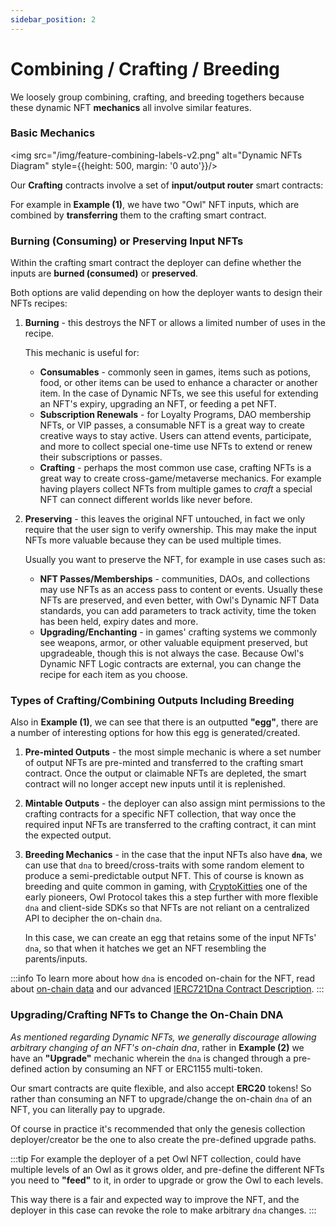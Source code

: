```yaml
---
sidebar_position: 2
---
```


# Combining / Crafting / Breeding

We loosely group combining, crafting, and breeding togethers because these dynamic NFT **mechanics** all involve similar
features.

### Basic Mechanics

<img src="/img/feature-combining-labels-v2.png" alt="Dynamic NFTs Diagram" style={{height: 500, margin: '0 auto'}}/>

Our **Crafting** contracts involve a set of **input/output router** smart contracts:

For example in **Example (1)**, we have two "Owl" NFT inputs, which are combined by **transferring** them to the crafting
smart contract.

### Burning (Consuming) or Preserving Input NFTs

Within the crafting smart contract the deployer can define whether the inputs are **burned (consumed)** or **preserved**.

Both options are valid depending on how the deployer wants to design their NFTs recipes:

1. **Burning** - this destroys the NFT or allows a limited number of uses in the recipe.

    This mechanic is useful for:

    - **Consumables** - commonly seen in games, items such as potions, food, or other items can be used to enhance a
        character or another item. In the case of Dynamic NFTs, we see this useful for extending an NFT's expiry,
        upgrading an NFT, or feeding a pet NFT.
    - **Subscription Renewals** - for Loyalty Programs, DAO membership NFTs, or VIP passes, a consumable NFT is a great
        way to create creative ways to stay active. Users can attend events, participate, and more to collect special
        one-time use NFTs to extend or renew their subscriptions or passes.
    - **Crafting** - perhaps the most common use case, crafting NFTs is a great way to create cross-game/metaverse
        mechanics. For example having players collect NFTs from multiple games to *craft* a special NFT can connect
        different worlds like never before.

2. **Preserving** - this leaves the original NFT untouched, in fact we only require that the user sign to verify ownership.
    This may make the input NFTs more valuable because they can be used multiple times.

    Usually you want to preserve the NFT, for example in use cases such as:

    - **NFT Passes/Memberships** - communities, DAOs, and collections may use NFTs as an access pass to content or events.
        Usually these NFTs are preserved, and even better, with Owl's Dynamic NFT Data standards, you can add parameters
        to track activity, time the token has been held, expiry dates and more.
    - **Upgrading/Enchanting** - in games' crafting systems we commonly see weapons, armor, or other valuable equipment
        preserved, but upgradeable, though this is not always the case. Because Owl's Dynamic NFT Logic contracts are
        external, you can change the recipe for each item as you choose.


### Types of Crafting/Combining Outputs Including Breeding

Also in **Example (1)**, we can see that there is an outputted **"egg"**, there are a number of interesting options
for how this egg is generated/created.

1. **Pre-minted Outputs** - the most simple mechanic is where a set number of output NFTs are pre-minted and transferred
   to the crafting smart contract. Once the output or claimable NFTs are depleted, the smart contract will no longer
   accept new inputs until it is replenished.

2. **Mintable Outputs** - the deployer can also assign mint permissions to the crafting contracts for a specific NFT
    collection, that way once the required input NFTs are transferred to the crafting contract, it can mint the expected
    output.

3. **Breeding Mechanics** - in the case that the input NFTs also have **`dna`**, we can use that `dna` to breed/cross-traits
    with some random element to produce a semi-predictable output NFT. This of course is known as breeding and quite
    common in gaming, with [CryptoKitties](https://www.cryptokitties.co) one of the early pioneers, Owl Protocol takes
    this a step further with more flexible `dna` and client-side SDKs so that NFTs are not reliant on a centralized
    API to decipher the on-chain `dna`.

    In this case, we can create an egg that retains some of the input NFTs' `dna`, so that when it hatches we get an NFT
    resembling the parents/inputs.

:::info
To learn more about how `dna` is encoded on-chain for the NFT, read about [on-chain data](/contracts/concepts/onchain_data) and
our advanced [IERC721Dna Contract Description](/contracts/contract-guides/IERC721Dna).
:::

### Upgrading/Crafting NFTs to Change the On-Chain **DNA**

*As mentioned regarding Dynamic NFTs, we generally discourage allowing arbitrary changing of an NFT's on-chain dna*, rather
in **Example (2)** we have an **"Upgrade"** mechanic wherein the `dna` is changed through a pre-defined action by consuming
an NFT or ERC1155 multi-token.

Our smart contracts are quite flexible, and also accept **ERC20** tokens! So rather than consuming an NFT to upgrade/change
the on-chain `dna` of an NFT, you can literally pay to upgrade.

Of course in practice it's recommended that only the genesis collection deployer/creator be the one to also create the
pre-defined upgrade paths.

:::tip
For example the deployer of a pet Owl NFT collection, could have multiple levels of an Owl as it grows older, and pre-define
the different NFTs you need to **"feed"** to it, in order to upgrade or grow the Owl to each levels.

This way there is a fair and expected way to improve the NFT, and the deployer in this case can revoke the role to
make arbitrary `dna` changes.
:::
